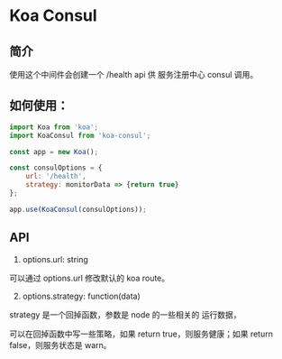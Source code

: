 <!-- TITLE: Koa Consul -->
<!-- SUBTITLE: koa consul 中间件文档 -->

# Koa Consul

## 简介

使用这个中间件会创建一个 /health api 供 服务注册中心 consul 调用。

## 如何使用：

``` javascript
import Koa from 'koa';
import KoaConsul from 'koa-consul';

const app = new Koa();

const consulOptions = {
	url: '/health', 
	strategy: monitorData => {return true}
};

app.use(KoaConsul(consulOptions));
```

## API

1. options.url: string

可以通过 options.url 修改默认的 koa route。

2. options.strategy: function(data)

strategy 是一个回掉函数，参数是 node 的一些相关的 运行数据，

可以在回掉函数中写一些策略，如果 return true，则服务健康；如果 return false，则服务状态是 warn。